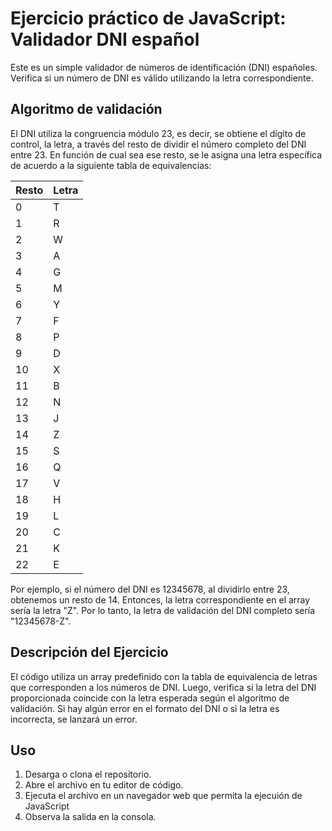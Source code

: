 # Ejercicio práctico de JavaScript:  Validador DNI español

Este es un simple validador de números de identificación (DNI) españoles. Verifica si un número de DNI es válido utilizando la letra correspondiente.


## Algoritmo de validación

El DNI utiliza la congruencia módulo 23, es decir, se obtiene el dígito de control, la letra, a través del resto de dividir el número completo del DNI entre 23. En función de cual sea ese resto, se le asigna una letra específica de acuerdo a la siguiente tabla de equivalencias:

| Resto | Letra |
|-------|-------|
|   0   |   T   |
|   1   |   R   |
|   2   |   W   |
|   3   |   A   |
|   4   |   G   |
|   5   |   M   |
|   6   |   Y   |
|   7   |   F   |
|   8   |   P   |
|   9   |   D   |
|   10  |   X   |
|   11  |   B   |
|   12  |   N   |
|   13  |   J   |
|   14  |   Z   |
|   15  |   S   |
|   16  |   Q   |
|   17  |   V   |
|   18  |   H   |
|   19  |   L   |
|   20  |   C   |
|   21  |   K   |
|   22  |   E   |

Por ejemplo, si el número del DNI es 12345678, al dividirlo entre 23, obtenemos un resto de 14. Entonces, la letra correspondiente en el array sería la letra "Z". Por lo tanto, la letra de validación del DNI completo sería "12345678-Z".


## Descripción del Ejercicio

El código utiliza un array predefinido con la tabla de equivalencia de letras que corresponden a los números de DNI. Luego, verifica si la letra del DNI proporcionada coincide con la letra esperada según el algoritmo de validación. Si hay algún error en el formato del DNI o si la letra es incorrecta, se lanzará un error.

## Uso

1. Desarga o clona el repositorio.
2. Abre  el archivo en tu editor de código.
3. Ejecuta el archivo en un navegador web que permita la ejecuión de JavaScript
4. Observa la salida en la consola.
